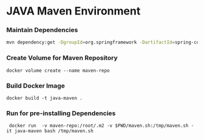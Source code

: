 JAVA Maven Environment
=========================

### Maintain Dependencies 
```sh
mvn dependency:get -DgroupId=org.springframework -DartifactId=spring-core -Dversion=4.3.8.RELEASE
```


### Create Volume for Maven Repository
```
docker volume create --name maven-repo
```

### Build Docker Image
```
docker build -t java-maven .

```

### Run for pre-installing Dependencies
```
 docker run  -v maven-repo:/root/.m2 -v $PWD/maven.sh:/tmp/maven.sh -it java-maven bash /tmp/maven.sh
```



